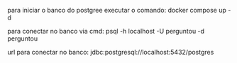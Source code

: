 para iniciar o banco do postgree executar o comando:
docker compose up -d

para conectar no banco via cmd:
psql -h localhost -U perguntou -d perguntou

url para conectar no banco: jdbc:postgresql://localhost:5432/postgres
